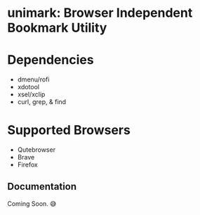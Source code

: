 # unimark: Browser Independent Bookmark Utility

# Dependencies

-  dmenu/rofi
-  xdotool
-  xsel/xclip
-  curl, grep, & find

# Supported Browsers

- Qutebrowser
- Brave
- Firefox

## Documentation

Coming Soon. 😅
